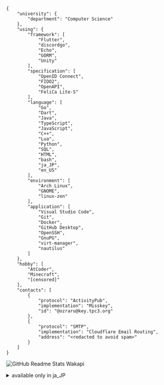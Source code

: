 ```jsonc
{
    "university": {
        "department": "Computer Science"
    },
    "using": {
        "framework": [
            "Flutter",
            "discordgo",
            "Echo",
            "GORM",
            "Unity"
        ],
        "specification": [
            "OpenID Connect",
            "FIDO2",
            "OpenAPI",
            "FeliCa Lite-S"
        ],
        "language": [
            "Go",
            "Dart",
            "Java",
            "TypeScript",
            "JavaScript",
            "C++",
            "Lua",
            "Python",
            "SQL",
            "HTML",
            "bash",
            "ja_JP",
            "en_US"
        ],
        "environment": [
            "Arch Linux",
            "GNOME",
            "linux-zen"
        ],
        "application": [
            "Visual Studio Code",
            "Git",
            "Docker",
            "GitHub Desktop",
            "OpenSSH",
            "GnuPG",
            "virt-manager",
            "nautilus"
        ]
    },
    "hobby": [
        "AtCoder",
        "Minecraft",
        "[censored]"
    ],
    "contacts": [
        {
            "protocol": "ActivityPub",
            "implementation": "Misskey",
            "id": "@ozraru@key.tpc3.org"
        },
        {
            "protocol": "SMTP",
            "implementation": "Cloudflare Email Routing",
            "address": "<redacted to avoid spam>"
        }
    ]
}
```

![GitHub Readme Stats Wakapi](https://github-readme-stats.vercel.app/api/wakatime?username=ozraru&bg_color=1A202C&title_color=2F855A&icon_color=2F855A&text_color=ffffff&layout=compact)

<details>
<summary>available only in ja_JP</summary>
<details>
<summary>経歴(?)</summary>

※一部Privateリポジトリへのリンクを含みます

2005年7月 出生

2014年3月 Excelで表を作ったり  
2014年? プログラミンでブロックプログラミングを行う  

2017年2月 Scratchを始める  
2017年6月 Raspberry Piで電子工作を行う(プログラムはほぼ書籍の丸写しだったためプログラミングと言えるかは微妙)  
2017年8月 ComputerCraftでテキストプログラミングに入門  
2017年8月 VPSを借りてWordPressを公開,運用  
2017年12月 Unityでゲームを作ろうとする  

2018年3月? Raspberry Piをファイルサーバー運用  
2018年4月 AWSを使用開始  
2018年6月 Raspberry PiとFeliCaリーダーを用いた自宅用スマートロックの開発に着手  
2018年7月 GitHubを使ったUnityの共同開発に挑戦  

2020年1月 Minecraft Spigotプラグイン開発を開始  
2020年8月 自宅用スマートロックシステムが2年越しに完成し実運用開始  

- Python Flask  
- HTTPS API  
    - JWT使用  
- NFC認証(nfcpy)  
- 専用Androidアプリ(Java)あり  
- Googleカレンダー連携あり  

2020年8月 Flutter,Java Tomcatでチャットアプリの開発を試行(未完成のまま放棄)  
2020年11月 スマートプラグと連携して充電制御するAndroidアプリ([ChargeManager](https://github.com/ozraru/ChargeManager))を開発(Java)し使用  

2021年5月 Arch Linuxデビュー  
2021年8月 Pepperを遠隔操作するPepperアプリ([PepperServer](https://github.com/ozraru/PepperServer))を開発(Java)  
2021年11月 MinecraftとDiscord間の連携システム([DiscordChat](https://github.com/ozraru/DiscordChat-old))を開発(Java)  
2022年4月 高校パソコン部サーバー管理者就任、Proxmox,Ceph,Dockerで基盤を構成し、以下を導入し運用  
- [Keycloak](https://github.com/PCCSuite/PCCKeycloak): OSS認証基盤(既存)  
- [PCCSamba](https://github.com/PCCSuite/PCCSamba): SMBファイルサーバー+Keycloak連携用API(Go,自作)  
- [PCCISO](https://github.com/PCCSuite/PCCISO): 最新OSインストーラーの定期自動ダウンロード/内部配布サーバー(Go,自作)  
- [ProxyPassport](https://github.com/PCCSuite/ProxyPassport): 中間HTTPプロキシサーバー(Go,自作)  
- [PCCProxy-tiny](https://github.com/PCCSuite/PCCProxy-tiny): tinyproxyによるプロキシサーバー(既存)  
- [PCCCache](https://github.com/PCCSuite/PCCCache): nginx+自作アプリケーション(Go)によるパッケージキャッシュサーバー  
- [PCCTips](https://github.com/PCCSuite/PCCTips): RFC865準拠の内製Tips配信サーバー  
- [PCCWeb](https://github.com/PCCSuite/PCCWeb): WordPress, Mediawikiなどの既存Webアプリケーション  
- [PCCPluginSys](https://github.com/PCCSuite/PCCPluginSys): 学校環境特化型パッケージマネージャバックエンド(Go,自作)  
- [PCCClient](https://github.com/PCCSuite/PCCClient-v3): Keycloak認証,sambaマウント,PCCPluginフロントエンドなどの機能を備えたクライアントアプリケーション(Flutter,自作)  

2022年5月 Discord絵文字管理Bot([Vanilla](https://github.com/tpc3/Vanilla))制作  
2022年8月 DiscordのVCに接続し音声をsnapcastに流すBot([Konfes-Bot](https://github.com/tpc3/Konfes-bot))を開発  
2022年9月 [DiscordChat](https://github.com/ozraru/DiscordChat)をSpigot,Forge両対応に大幅書き直し(Java)  
2022年10月 身内以外に対しては初のプルリクを[discordgo](https://github.com/bwmarrin/discordgo)に送りマージされる  
2022年12月 イベント進行補助Bot([Konfes-assistant](https://github.com/tpc3/Konfes-assistant))を開発(Go)  
2022年12月 Discord Slash commandでDocker containerを起動できるBot([ContainerStarterBot](https://github.com/ozraru/ContainerStarterBot))を開発(Go)  

2023年2月 MisskeyにDiscord Slash Commandで広告を投稿できるサーバーレスアプリケーション([MisskeyIntegrate](https://github.com/tpc3/MisskeyIntegrate))を開発(TypeScript,Cloudflare Workers)  
2023年5月 イベントスケジューリングWebアプリの[バックエンド](https://github.com/tpc3/Konfes-sys-api)(Go,Echo)全体と[フロントエンド](https://github.com/tpc3/KonFes-Sys)(TypeScript,Next.js)の一部を担当  
2024年2月 FIDO2 NFC Security KeyとFeliCa Lite-Sで認証できるスマートロックのソフトウェア([smartlock](https://github.com/tpc3/smartlock))をライブラリ([go-fido](https://github.com/tpc3/go-fido),[go-ctap](https://github.com/tpc3/go-ctap),[go-felica](https://github.com/tpc3/go-felica))から開発(Go)  
2024年4月 [AtCoder](https://atcoder.jp/users/ozraru)2級(青)達成  
</details>

</details>

